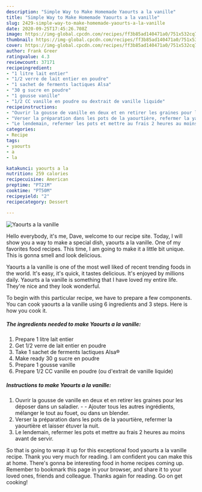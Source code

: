 ```yaml
---
description: "Simple Way to Make Homemade Yaourts a la vanille"
title: "Simple Way to Make Homemade Yaourts a la vanille"
slug: 2429-simple-way-to-make-homemade-yaourts-a-la-vanille
date: 2020-09-25T17:45:26.708Z
image: https://img-global.cpcdn.com/recipes/ff3b85ad140471a0/751x532cq70/yaourts-a-la-vanille-photo-principale-de-la-recette.jpg
thumbnail: https://img-global.cpcdn.com/recipes/ff3b85ad140471a0/751x532cq70/yaourts-a-la-vanille-photo-principale-de-la-recette.jpg
cover: https://img-global.cpcdn.com/recipes/ff3b85ad140471a0/751x532cq70/yaourts-a-la-vanille-photo-principale-de-la-recette.jpg
author: Frank Greer
ratingvalue: 4.3
reviewcount: 37171
recipeingredient:
- "1 litre lait entier"
- "1/2 verre de lait entier en poudre"
- "1 sachet de ferments lactiques Alsa"
- "30 g sucre en poudre"
- "1 gousse vanille"
- "1/2 CC vanille en poudre ou dextrait de vanille liquide"
recipeinstructions:
- "Ouvrir la gousse de vanille en deux et en retirer les graines pour les déposer dans un saladier.  Ajouter tous les autres ingrédients, mélanger le tout au fouet, ou dans un blender."
- "Verser la préparation dans les pots de la yaourtière, refermer la yaourtière et laisser étuver la nuit."
- "Le lendemain, refermer les pots et mettre au frais 2 heures au moins avant de servir."
categories:
- Recipe
tags:
- yaourts
- a
- la

katakunci: yaourts a la 
nutrition: 259 calories
recipecuisine: American
preptime: "PT21M"
cooktime: "PT50M"
recipeyield: "2"
recipecategory: Dessert

---
```



![Yaourts a la vanille](https://img-global.cpcdn.com/recipes/ff3b85ad140471a0/751x532cq70/yaourts-a-la-vanille-photo-principale-de-la-recette.jpg)

Hello everybody, it's me, Dave, welcome to our recipe site. Today, I will show you a way to make a special dish, yaourts a la vanille. One of my favorites food recipes. This time, I am going to make it a little bit unique. This is gonna smell and look delicious.

Yaourts a la vanille is one of the most well liked of recent trending foods in the world. It's easy, it's quick, it tastes delicious. It's enjoyed by millions daily. Yaourts a la vanille is something that I have loved my entire life. They're nice and they look wonderful.




To begin with this particular recipe, we have to prepare a few components. You can cook yaourts a la vanille using 6 ingredients and 3 steps. Here is how you cook it.

<!--inarticleads1-->

##### The ingredients needed to make Yaourts a la vanille:

1. Prepare 1 litre lait entier
1. Get 1/2 verre de lait entier en poudre
1. Take 1 sachet de ferments lactiques Alsa®
1. Make ready 30 g sucre en poudre
1. Prepare 1 gousse vanille
1. Prepare 1/2 CC vanille en poudre (ou d&#39;extrait de vanille liquide)




<!--inarticleads2-->

##### Instructions to make Yaourts a la vanille:

1. Ouvrir la gousse de vanille en deux et en retirer les graines pour les déposer dans un saladier. -  - Ajouter tous les autres ingrédients, mélanger le tout au fouet, ou dans un blender.
1. Verser la préparation dans les pots de la yaourtière, refermer la yaourtière et laisser étuver la nuit.
1. Le lendemain, refermer les pots et mettre au frais 2 heures au moins avant de servir.




So that is going to wrap it up for this exceptional food yaourts a la vanille recipe. Thank you very much for reading. I am confident you can make this at home. There's gonna be interesting food in home recipes coming up. Remember to bookmark this page in your browser, and share it to your loved ones, friends and colleague. Thanks again for reading. Go on get cooking!
